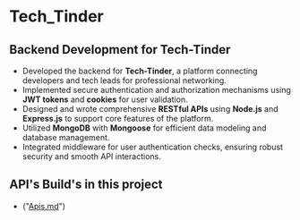 # Tech_Tinder 


## Backend Development for Tech-Tinder 
- Developed the backend for **Tech-Tinder**, a platform connecting developers and tech leads for professional networking.  
- Implemented secure authentication and authorization mechanisms using **JWT tokens** and **cookies** for user validation.  
- Designed and wrote comprehensive **RESTful APIs** using **Node.js** and **Express.js** to support core features of the platform.  
- Utilized **MongoDB** with **Mongoose** for efficient data modeling and database management.  
- Integrated middleware for user authentication checks, ensuring robust security and smooth API interactions.

## API's Build's in this project 
- ("[Apis.md](https://github.com/pratham07m/Tech_Tinder/blob/95aee11826b6a3c432e149363507e54c41ca680a/Apis.md)")
